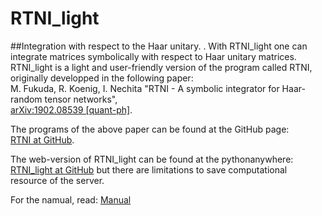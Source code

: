 # RTNI_light
##Integration with respect to the Haar unitary.
.
With RTNI_light one can integrate matrices symbolically with respect to Haar unitary matrices.
RTNI_light is a light and user-friendly version of the program called RTNI, originally developped in the following paper: <br/>
M. Fukuda, R. Koenig, I. Nechita "RTNI - A symbolic integrator for Haar-random tensor networks",<br/>
[arXiv:1902.08539 [quant-ph]](https://arxiv.org/abs/1902.08539).

The programs of the above paper can be found at the GitHub page:<br/>
[RTNI at GitHub](https://github.com/MotohisaFukuda/RTNI).

The web-version of RTNI_light can be found at the pythonanywhere:<br>
[RTNI_light at GitHub](https://motohisafukuda.pythonanywhere.com)
but there are limitations to save computational resource of the server.

For the namual, read:
[Manual](manual.html)

